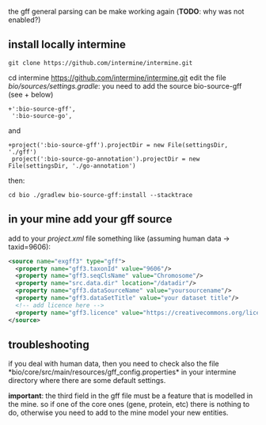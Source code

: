 the gff general parsing can be make working again (**TODO**: why was not enabled?)


<h2> install locally intermine </h2>

```
git clone https://github.com/intermine/intermine.git 
```
cd intermine
https://github.com/intermine/intermine.git
edit the file *bio/sources/settings.gradle*: you need to add the source bio-source-gff (see + below)

```
+':bio-source-gff',
 ':bio-source-go',
```
and 
```
+project(':bio-source-gff').projectDir = new File(settingsDir, './gff')
 project(':bio-source-go-annotation').projectDir = new File(settingsDir, './go-annotation')
```
then:

`cd bio
./gradlew bio-source-gff:install --stacktrace`

<h2> in your mine add your gff source </h2>

add to your *project.xml* file something like (assuming human data -> taxid=9606): 

```xml
<source name="exgff3" type="gff">
  <property name="gff3.taxonId" value="9606"/>
  <property name="gff3.seqClsName" value="Chromosome"/>
  <property name="src.data.dir" location="/datadir"/>
  <property name="gff3.dataSourceName" value="yoursourcename"/>
  <property name="gff3.dataSetTitle" value="your dataset title"/>
  <!-- add licence here -->
  <property name="gff3.licence" value="https://creativecommons.org/licenses/by-sa/3.0/" />
</source>
```
<h2> troubleshooting </h2>
if you deal with human data, then you need to check also the file
*bio/core/src/main/resources/gff_config.properties*
in your intermine directory
where there are some default settings.

**important**: the third field in the gff file must be a feature that is modelled in the mine. 
so if one of the core ones (gene, protein, etc) there is nothing to do, otherwise you need to add to the mine model your new entities.



